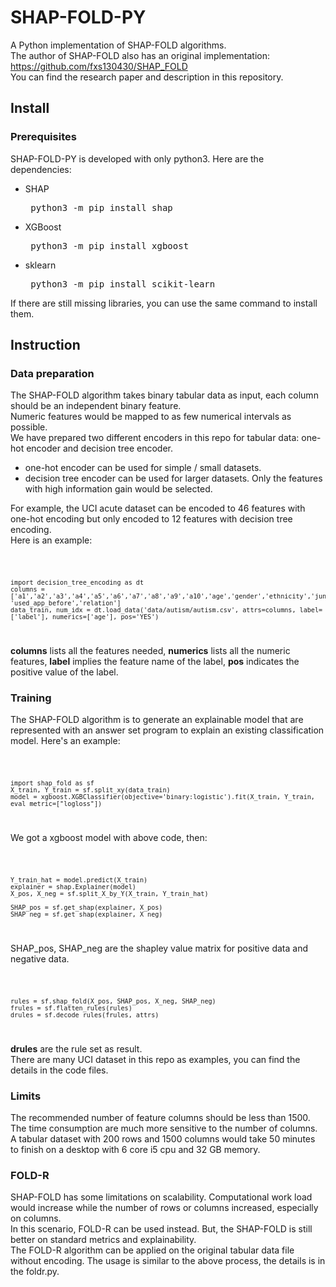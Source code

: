 # SHAP-FOLD-PY
A Python implementation of SHAP-FOLD algorithms.\
The author of SHAP-FOLD also has an original implementation: \
https://github.com/fxs130430/SHAP_FOLD \
You can find the research paper and description in this repository.
<!--A novel contribution in this Python implementation is that the High Utility Itemset Mining has been built with Beam search and some optimization, which provides a decent performance for HUIM.--> 

## Install
### Prerequisites
SHAP-FOLD-PY is developed with only python3. Here are the dependencies:
* SHAP <pre> python3 -m pip install shap </pre>
* XGBoost <pre> python3 -m pip install xgboost </pre>
* sklearn <pre> python3 -m pip install scikit-learn </pre>

If there are still missing libraries, you can use the same command to install them.

## Instruction
### Data preparation
The SHAP-FOLD algorithm takes binary tabular data as input, each column should be an independent binary feature. \
Numeric features would be mapped to as few numerical intervals as possible. \
We have prepared two different encoders in this repo for tabular data: one-hot encoder and decision tree encoder. 
+ one-hot encoder can be used for simple / small datasets.
+ decision tree encoder can be used for larger datasets. Only the features with high information gain would be selected.
   
For example, the UCI acute dataset can be encoded to 46 features with one-hot encoding but only encoded to 12 features with decision tree encoding.\
Here is an example:

<code>

    import decision_tree_encoding as dt
    columns = ['a1','a2','a3','a4','a5','a6','a7','a8','a9','a10','age','gender','ethnicity','jundice','autism', 'used_app_before','relation']
    data_train, num_idx = dt.load_data('data/autism/autism.csv', attrs=columns, label=['label'], numerics=['age'], pos='YES')
</code>

**columns** lists all the features needed, **numerics** lists all the numeric features, **label** implies the feature name of the label, **pos** indicates the positive value of the label.

### Training
The SHAP-FOLD algorithm is to generate an explainable model that are represented with an answer set program to explain an existing classification model. Here's an example:

<code>

    import shap_fold as sf 
    X_train, Y_train = sf.split_xy(data_train)
    model = xgboost.XGBClassifier(objective='binary:logistic').fit(X_train, Y_train, eval_metric=["logloss"])
</code>

We got a xgboost model with above code, then: 

<code>

    Y_train_hat = model.predict(X_train)
    explainer = shap.Explainer(model)
    X_pos, X_neg = sf.split_X_by_Y(X_train, Y_train_hat)

    SHAP_pos = sf.get_shap(explainer, X_pos)
    SHAP_neg = sf.get_shap(explainer, X_neg)
</code>

SHAP_pos, SHAP_neg are the shapley value matrix for positive data and negative data.

<code>

    rules = sf.shap_fold(X_pos, SHAP_pos, X_neg, SHAP_neg)
    frules = sf.flatten_rules(rules)
    drules = sf.decode_rules(frules, attrs)
</code>

**drules** are the rule set as result. \
There are many UCI dataset in this repo as examples, you can find the details in the code files.

### Limits

The recommended number of feature columns should be less than 1500. The time consumption are much more sensitive to the number of columns. \
A tabular dataset with 200 rows and 1500 columns would take 50 minutes to finish on a desktop with 6 core i5 cpu and 32 GB memory.

### FOLD-R

SHAP-FOLD has some limitations on scalability. Computational work load would increase while the number of rows or columns increased, especially on columns. \
In this scenario, FOLD-R can be used instead. But, the SHAP-FOLD is still better on standard metrics and explainability.\
The FOLD-R algorithm can be applied on the original tabular data file without encoding. The usage is similar to the above process, the details is in the foldr.py.
